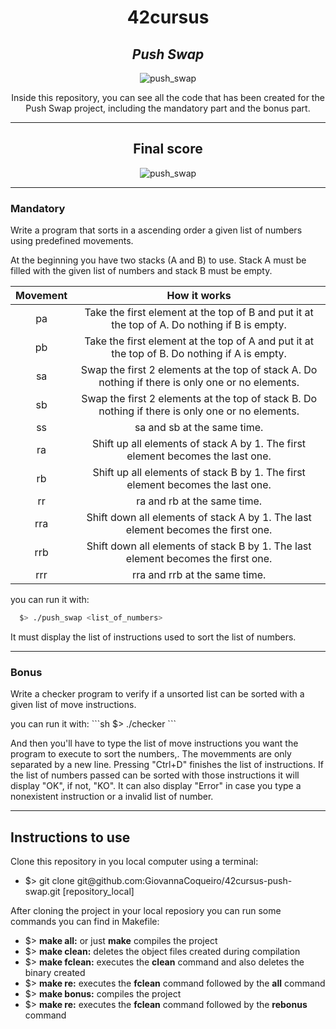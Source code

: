 <h1 align=center>
	<b>42cursus</b>
</h1>

<div align=center>
	<h2>
		<i>Push Swap</i>
	</h2>
	<img src="https://github.com/GiovannaCoqueiro/42cursus-push-swap/assets/115947494/6124a648-a0e1-40fa-a498-5af2e450b55d" alt=push_swap badge/>
	<p align=center>
    		Inside this repository, you can see all the code that has been created for the Push Swap project, including the mandatory part and the bonus part.
	</p>
</div>

---

<div align=center>
	<h2>
		Final score
	</h2>
	<img src="https://github.com/GiovannaCoqueiro/42cursus-so-long/assets/115947494/fabaeaf5-3b12-46fc-af5c-104c03b28526" alt=push_swap grade/>
</div>

---

<h3 align=left>
    Mandatory
</h3>
<p>
  Write a program that sorts in a ascending order a given list of numbers using predefined movements.
</p>
<p>
  At the beginning you have two stacks (A and B) to use. Stack A must be filled with the given list of numbers and stack B must be empty.
</p>

| Movement | How it works |
| :---: | :---: |
| pa | Take the first element at the top of B and put it at the top of A. Do nothing if B is empty. |
| pb | Take the first element at the top of A and put it at the top of B. Do nothing if A is empty. |
| sa | Swap the first 2 elements at the top of stack A. Do nothing if there is only one or no elements. |
| sb | Swap the first 2 elements at the top of stack B. Do nothing if there is only one or no elements. |
| ss | sa and sb at the same time. |
| ra | Shift up all elements of stack A by 1. The first element becomes the last one. |
| rb | Shift up all elements of stack B by 1. The first element becomes the last one. |
| rr | ra and rb at the same time. |
| rra | Shift down all elements of stack A by 1. The last element becomes the first one. |
| rrb | Shift down all elements of stack B by 1. The last element becomes the first one. |
| rrr | rra and rrb at the same time. |

you can run it with:
```sh
  $> ./push_swap <list_of_numbers>
```

<p>
  It must display the list of instructions used to sort the list of numbers.
</p>

---

<h3 align=left>
    Bonus
</h3>
<p>
	Write a checker program to verify if a unsorted list can be sorted with a given list of move instructions.
</p>
  you can run it with:
```sh
  $> ./checker <list_of_numbers>
```
<p>
  And then you'll have to type the list of move instructions you want the program to execute to sort the numbers,. The movemments are only separated by a new line. Pressing "Ctrl+D" finishes the list of instructions. If the list of numbers passed can be sorted with those instructions it will display "OK", if not, "KO". It can also display "Error" in case you type a nonexistent instruction or a invalid list of number.
</p>

---

<h2>
    Instructions to use
</h2>
Clone this repository in you local computer using a terminal:
<ul>
	<li>$> git clone git@github.com:GiovannaCoqueiro/42cursus-push-swap.git [repository_local]</li>
</ul>

After cloning the project in your local reposiory you can run some commands you can find in Makefile:
<ul>
	<li>$> <b>make all:</b> or just <b>make</b> compiles the project</li>
	<li>$> <b>make clean:</b> deletes the object files created during compilation</li>
	<li>$> <b>make fclean:</b> executes the <b>clean</b> command and also deletes the binary created</li>
	<li>$> <b>make re:</b> executes the <b>fclean</b> command followed by the <b>all</b> command</li>
	<li>$> <b>make bonus:</b> compiles the project</li>
	<li>$> <b>make re:</b> executes the <b>fclean</b> command followed by the <b>rebonus</b> command</li>
</ul>
